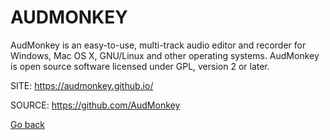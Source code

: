 # AUDMONKEY

 AudMonkey is an easy-to-use, multi-track audio editor and recorder
 for Windows, Mac OS X, GNU/Linux and other operating systems.
 AudMonkey is open source software licensed under GPL, version 2 or
 later.
 
 SITE: https://audmonkey.github.io/

 SOURCE: https://github.com/AudMonkey

 [Go back](./)
